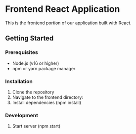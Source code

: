 # Frontend React Application

This is the frontend portion of our application built with React.

## Getting Started

### Prerequisites
- Node.js (v16 or higher)
- npm or yarn package manager

### Installation
1. Clone the repository
2. Navigate to the frontend directory:
3. Install dependencies (npm install)


### Development
1. Start server (npm start)